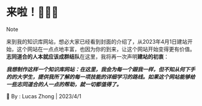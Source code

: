 # 来啦！🎉🎉🎉
> [!NOTE]
>
> 来到我的知识库网站，想必大家已经看到封面的介绍了，从2023年4月1日建站开始，这个网站在一点点地丰富，也因为你的到来，让这个网站开始变得更有价值。**志同道合的人本就应该成群结队**在这里，我将再一次声明**建站的初衷**：
>
> ***我想制作这样一个知识库网站：在这里，我会为每一个跟我一样，但不知从何下手的的大学生，提供我所了解的每一项技能的详细学习的路线。如果这个网站能够给一些志同道合的人一点的帮助，就一切都值得了。***
>
 🚩 By : Lucas Zhong | 2023/4/1